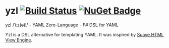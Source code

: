 # yzl [![Build Status](https://dev.azure.com/queil/yzl/_apis/build/status/queil.yzl?branchName=master)](https://dev.azure.com/queil/yzl/_build/latest?definitionId=2&branchName=master) [![NuGet Badge](https://buildstats.info/nuget/Yzl?includePreReleases=true)](https://www.nuget.org/packages/Yzl)

yzl /ˈiːz(ə)l/ - YAML Zero-Language - F# DSL for YAML

Yzl is a DSL alternative for templating YAML. It was inspired by [Suave HTML View Engine](https://github.com/SuaveIO/suave/blob/master/src/Suave.Experimental/Html.fs).
